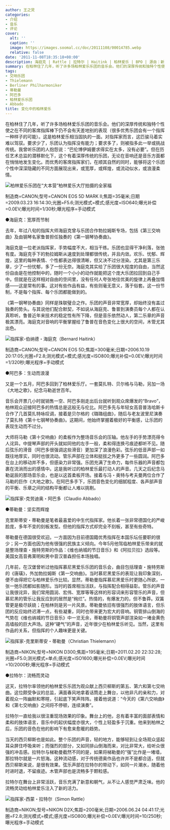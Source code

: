 ```yaml
---
author: 王之炅
categories:
- 介绍
- 音乐
- 评论
cover:
  alt: ''
  caption: ''
  image: https://images.soomal.cc/doc/20111108/00014785.webp
  relative: false
date: '2011-11-08T18:35:18+08:00'
description: 海庭克 | Rattle | 拉特尔 | Haitink | 柏林爱乐 | BPO | 源自：新民晚报 | 版权：转载 |  平均/总评分：09.78/88
summary: 在柏林住了几年，听了许多场柏林爱乐乐团的音乐会。他们的深厚传统和独特个性使之在不同的客席指挥棒下仍不会有天差地别的表现（很多优秀乐团会有一个指挥一种样子的可能）。这是柏林爱乐相当固执的一面。对指挥家而言，这匹骏马着实难以驾驭。要求少了，乐团认为指挥没有能力……
tags:
- 交响乐团
- Thielemann
- Berliner Philharmoniker
- 蒂勒曼
- 阿巴多
- 柏林爱乐乐团
- Abbado
title: 变化中的柏林爱乐
---
```


在柏林住了几年，听了许多场柏林爱乐乐团的音乐会。他们的深厚传统和独特个性使之在不同的客席指挥棒下仍不会有天差地别的表现（很多优秀乐团会有一个指挥一种样子的可能）。这是柏林爱乐相当固执的一面。对指挥家而言，这匹骏马着实难以驾驭。要求少了，乐团认为指挥没有能力；要求多了，则被指多此一举或挑战传统。我曾听乐团的人抱怨说：“巴伦博伊姆要求得实在太多，没有必要”。但在历任艺术总监的潜移默化下，这个有着深厚传统的乐团，无论在音响还是音乐方面都在悄悄地发生变化。而优秀的客席指挥家们，在顺其自然的同时，能够将这个乐团个性中深深隐藏的不同方面展现出来，或宽厚，或辉煌，或流动似水，或浪漫柔情。

![柏林爱乐乐团在“大本营”柏林爱乐大厅拍摄的全家福](https://images.soomal.cc/doc/20111108/00014785.webp)

制造商=CANON;型号=CANON EOS 5D MARK II;焦距=35毫米;日期=2009.03.23 16:14:30;光圈=F5.6;测光模式=模式;感光度=ISO640;曝光补偿=0.0EV;曝光时间=1/30秒;曝光程序=手动模式



●海庭克：宽厚而节制

去年，年过八旬的指挥大师海庭克曾与乐团合作勃拉姆斯专场，包括《第三交响曲》及由钢琴名家鲁普担任独奏的《第一钢琴协奏曲》。

海庭克是一位老派指挥家，手势幅度不大，相当干练。乐团也显得干净利落，张弛有度。海庭克手下的勃拉姆斯从速度到处理都很传统，并且内敛。欢乐、忧郁、辉煌，这里的每种表情、个性都表达得很清晰，但又决不过分渲染。尤其是第三乐章，少了一份忧郁，多了一份无奈。海庭克其实给了乐团很大程度的自由，当然这份自由是在他控制中的，随时一个小小的动作就能把这个庞大乐团拉回到自己手中。但就是在这样相对自由的空间里，没有任何人夸张地往优美的旋律上再叠加情感――这是常有的事。这对有些作品有益，有些则毫无意义，落于俗套。这一份节制，不是每个指挥、每个乐团都能做到的。

《第一钢琴协奏曲》同样是珠联璧合之作。乐团的声音非常宽厚，却始终没有盖过独奏的势头。与其说他们配合默契，不如说从海庭克、鲁普到演奏员每个人都在认真聆听。鲁普近年来技术的稳定性有所下降，但是音乐依然动人，第二乐章的声音极其漂亮。海庭克对音响的平衡掌握给了鲁普在音色变化上很大的空间，木管尤其出色。

![指挥家-伯纳德・海庭克（Bernard Haitink）](https://images.soomal.cc/doc/20111108/00014786.webp)

制造商=CANON;型号=CANON EOS 5D;焦距=300毫米;日期=2006.10.19 20:17:05;光圈=F2.8;测光模式=模式;感光度=ISO800;曝光补偿=0.0EV;曝光时间=1/320秒;曝光程序=手动模式



●阿巴多：生动而浪漫

又是一个五月，阿巴多回到了柏林爱乐厅。一套莫扎特、贝尔格与马勒，另加一场《大地之歌》，纪念马勒逝世百年。

音乐会开票几小时就销售一空、阿巴多刚走出后台就听到观众席爆发的“Bravo”，柏林观众迎接阿巴多的热情总是这般无与伦比。阿巴多先与年轻女高音普洛哈斯卡合作了几首莫扎特咏叹调，接着是贝尔格的《璐璐组曲》，随后与老友波里尼演奏了莫扎特《第十七钢琴协奏曲》。这期间，他始终掌握着极好的平衡感，让乐团的表现生动而不过分。

大师将马勒《第十交响曲》的柔板作为整场音乐会的压轴。他左手的手势漂亮得令人诧异。中提琴声部的开头就如同他的左手一般，柔和得连换弓痕迹都听不见。随后弦乐的滑音（阿巴多很强调这些滑音）更加深了浪漫色彩。弦乐的低音声部一如既往地厚实，同时也很流动。管乐声部在立体和挺拔之外更多了一些圆润。阿巴多在台上的移动并不多，但感染力非常强。乐团充满了生命力，每件乐器的声音都包裹在流淌而出的感情中。这是我听过的柏林爱乐最打动人的声音。几天之后纪念马勒诞辰的那场音乐会，也是以这首柔板开场。接着与冯・奥特与考夫曼两位合作了马勒的巨作《大地之歌》。在阿巴多手下，乐团音色变化的细腻程度、各声部声音的平衡、乐章之间的结构平衡都让人难以挑剔。

![指挥家-克劳迪奥・阿巴多（Claudio Abbado）](https://images.soomal.cc/doc/20111108/00014787.webp)





●蒂勒曼：坚实而辉煌

克里斯蒂安・蒂勒曼是笔者最喜爱的中生代指挥家。他长着一张非常德国化的严峻脸庞，多年不变的刻板发型。但他的指挥方式却完全不刻板，甚至有些奇特。

蒂勒曼在德国很受欢迎。一方面因为目前德国籍优秀指挥在本国乐坛任要职的很少；另一方面也因为他有很强的民族主义倾向。今年5月他驾临柏林爱乐带来的就是整场理查・施特劳斯的作品：《维也纳城的节日音乐》和《阿拉贝拉》选段等。美国女高音弗莱明和男中音汉普森担任本场独唱。

几年前，在汉堡曾听过他指挥慕尼黑爱乐乐团的音乐会，曲目包括理查・施特劳斯的《唐璜》，外加勃拉姆斯《第一交响曲》。当时慕尼黑爱乐的表现让我印象深刻，便不由得把它与柏林爱乐作比较。显然，蒂勒曼指挥慕尼黑爱乐时更随心所欲，一张一弛乐团都如影随形。当时的首席相当活跃，与指挥配合相得益彰。管乐的声音让我很诧异，我们常用圆润、宏伟、宽厚等等这样的形容词来形容管乐的声音，但慕尼黑的管乐让我反应到的居然是“绚烂”。热情的，有爆发力的，但不鲁莽。双簧管更是极尽妖娆；在柏林则是另一片风景。蒂勒曼依旧有很强烈的肢体语言，但乐团的反应始终迟滞一点，有些凝重，同时也带来更为宏大的音响。铜管排山倒海的气势在《维也纳城的节日音乐》中一览无余，蒂勒曼将铜管声部渲染如一堵金黄色高墙般的巨大声场。这种“硬气”的声音，近年很少在柏林爱乐听见。当然，这里有作品的关系，但指挥的个人趣味更是关键。

![指挥家-克里斯蒂安・蒂勒曼（Christian Thielemann）](https://images.soomal.cc/doc/20111108/00014788.webp)

制造商=NIKON;型号=NIKON D300;焦距=195毫米;日期=2011.02.20 22:32:28;光圈=F5.0;测光模式=单点;感光度=ISO1600;曝光补偿=0.0EV;曝光时间=10/2000秒;曝光程序=手动模式



●拉特尔：流畅而灵动

这天，拉特尔率领他的柏林爱乐乐团为观众献上西贝柳斯的第五、第六和第七交响曲。这位颇受争议的总监，满面春风地拿着话筒走上舞台，以他非凡的亲和力，对着观众一阵幽默和寒暄，引起底下笑声阵阵。接着他说道：“今天的《第六交响曲》和《第七交响曲》之间将不停顿，连续演奏”。

拉特尔一直给我以很注重现场效果的印象。舞台上的他，总有着丰富的面部表情和柔和的肢体语言，音乐中的起伏幅度亦很大，个性上轻盈多于沉重。他来到柏林之后，乐团的音色在他的影响下有愈来愈暖的趋势。

当天的西贝柳斯也是如此。整个乐团的声音，轻的地方，能够轻到让全场观众竖起耳朵屏住呼吸来听；而强烈的部分，又如同排山倒海而来，对比非常大，给听众很强的冲击感。拉特尔与梯勒曼截然不同的是，如果将梯勒曼的“强”比作是一堵墙，那拉特尔就是一片怒海。这种流动感，对于传统德奥作品也许并不是都合适，但就西贝柳斯来说，是很有效果。弦乐声部在拉特尔的带动下，如同一片潮水，随着他时进时退，不留痕迹。木管声部也是流畅多于颗粒感。

拉特尔在舞台上非常活跃，音乐充满了新意和朝气，从不让人感觉严肃乏味。他的流畅灵动给柏林爱乐注入了新的活力。

![指挥家-西蒙・拉特尔（Simon Rattle）](https://images.soomal.cc/doc/20111108/00014789.webp)

制造商=NIKON;型号=NIKON D2X;焦距=200毫米;日期=2006.06.24 04:41:17;光圈=F2.8;测光模式=模式;感光度=ISO800;曝光补偿=0.0EV;曝光时间=10/250秒;曝光程序=手动模式